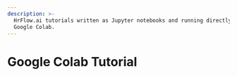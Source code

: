```yaml
---
description: >-
  HrFlow.ai tutorials written as Jupyter notebooks and running directly in
  Google Colab.
---
```


# Google Colab Tutorial

